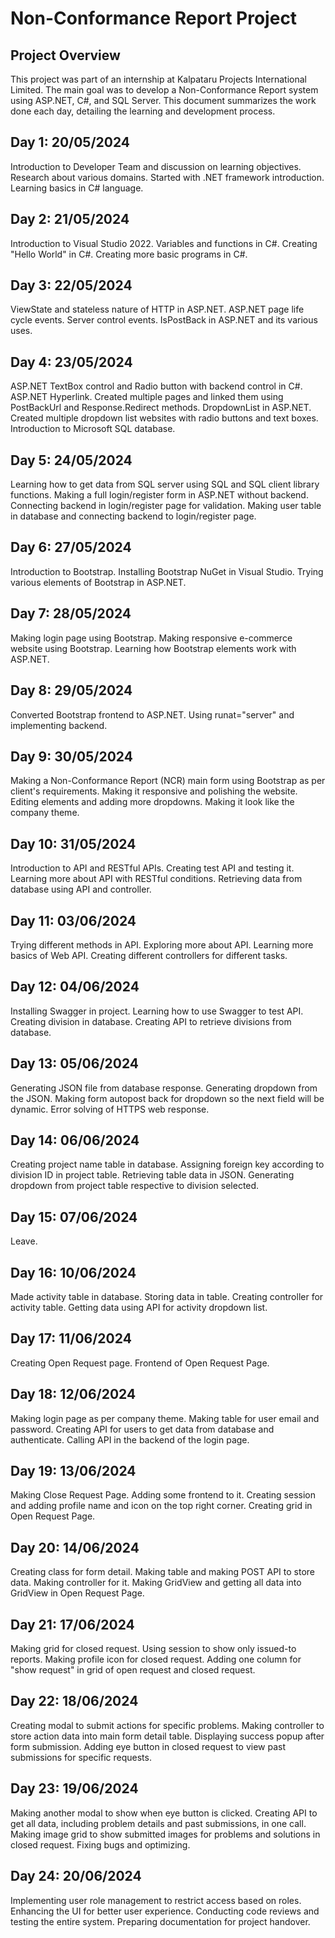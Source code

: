 # Non-Conformance Report Project

## Project Overview

This project was part of an internship at Kalpataru Projects International Limited. The main goal was to develop a Non-Conformance Report system using ASP.NET, C#, and SQL Server. This document summarizes the work done each day, detailing the learning and development process.

## Day 1: 20/05/2024
Introduction to Developer Team and discussion on learning objectives.
Research about various domains.
Started with .NET framework introduction.
Learning basics in C# language.

## Day 2: 21/05/2024
Introduction to Visual Studio 2022.
Variables and functions in C#.
Creating "Hello World" in C#.
Creating more basic programs in C#.

## Day 3: 22/05/2024
ViewState and stateless nature of HTTP in ASP.NET.
ASP.NET page life cycle events.
Server control events.
IsPostBack in ASP.NET and its various uses.

## Day 4: 23/05/2024
ASP.NET TextBox control and Radio button with backend control in C#.
ASP.NET Hyperlink. Created multiple pages and linked them using PostBackUrl and Response.Redirect methods.
DropdownList in ASP.NET. Created multiple dropdown list websites with radio buttons and text boxes.
Introduction to Microsoft SQL database.

## Day 5: 24/05/2024
Learning how to get data from SQL server using SQL and SQL client library functions.
Making a full login/register form in ASP.NET without backend.
Connecting backend in login/register page for validation.
Making user table in database and connecting backend to login/register page.

## Day 6: 27/05/2024
Introduction to Bootstrap.
Installing Bootstrap NuGet in Visual Studio.
Trying various elements of Bootstrap in ASP.NET.

## Day 7: 28/05/2024
Making login page using Bootstrap.
Making responsive e-commerce website using Bootstrap.
Learning how Bootstrap elements work with ASP.NET.

## Day 8: 29/05/2024
Converted Bootstrap frontend to ASP.NET.
Using runat="server" and implementing backend.

## Day 9: 30/05/2024
Making a Non-Conformance Report (NCR) main form using Bootstrap as per client's requirements.
Making it responsive and polishing the website.
Editing elements and adding more dropdowns.
Making it look like the company theme.

## Day 10: 31/05/2024
Introduction to API and RESTful APIs.
Creating test API and testing it.
Learning more about API with RESTful conditions.
Retrieving data from database using API and controller.

## Day 11: 03/06/2024
Trying different methods in API.
Exploring more about API.
Learning more basics of Web API.
Creating different controllers for different tasks.

## Day 12: 04/06/2024
Installing Swagger in project.
Learning how to use Swagger to test API.
Creating division in database.
Creating API to retrieve divisions from database.

## Day 13: 05/06/2024
Generating JSON file from database response.
Generating dropdown from the JSON.
Making form autopost back for dropdown so the next field will be dynamic.
Error solving of HTTPS web response.

## Day 14: 06/06/2024
Creating project name table in database.
Assigning foreign key according to division ID in project table.
Retrieving table data in JSON.
Generating dropdown from project table respective to division selected.

## Day 15: 07/06/2024
Leave.

## Day 16: 10/06/2024
Made activity table in database.
Storing data in table.
Creating controller for activity table.
Getting data using API for activity dropdown list.

## Day 17: 11/06/2024
Creating Open Request page.
Frontend of Open Request Page.

## Day 18: 12/06/2024
Making login page as per company theme.
Making table for user email and password.
Creating API for users to get data from database and authenticate.
Calling API in the backend of the login page.

## Day 19: 13/06/2024
Making Close Request Page.
Adding some frontend to it.
Creating session and adding profile name and icon on the top right corner.
Creating grid in Open Request Page.

## Day 20: 14/06/2024
Creating class for form detail.
Making table and making POST API to store data.
Making controller for it.
Making GridView and getting all data into GridView in Open Request Page.

## Day 21: 17/06/2024
Making grid for closed request.
Using session to show only issued-to reports.
Making profile icon for closed request.
Adding one column for "show request" in grid of open request and closed request.

## Day 22: 18/06/2024
Creating modal to submit actions for specific problems.
Making controller to store action data into main form detail table.
Displaying success popup after form submission.
Adding eye button in closed request to view past submissions for specific requests.

## Day 23: 19/06/2024
Making another modal to show when eye button is clicked.
Creating API to get all data, including problem details and past submissions, in one call.
Making image grid to show submitted images for problems and solutions in closed request.
Fixing bugs and optimizing.

## Day 24: 20/06/2024
Implementing user role management to restrict access based on roles.
Enhancing the UI for better user experience.
Conducting code reviews and testing the entire system.
Preparing documentation for project handover.
